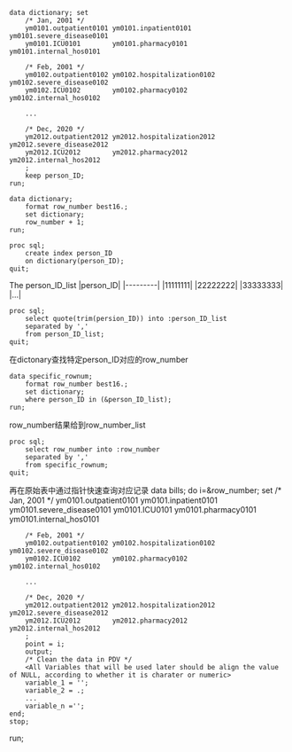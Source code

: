 
```sas
data dictionary; set
	/* Jan, 2001 */
	ym0101.outpatient0101 ym0101.inpatient0101 ym0101.severe_disease0101
	ym0101.ICU0101        ym0101.pharmacy0101        ym0101.internal_hos0101

	/* Feb, 2001 */
	ym0102.outpatient0102 ym0102.hospitalization0102 ym0102.severe_disease0102
	ym0102.ICU0102        ym0102.pharmacy0102        ym0102.internal_hos0102

	...

	/* Dec, 2020 */
	ym2012.outpatient2012 ym2012.hospitalization2012 ym2012.severe_disease2012
	ym2012.ICU2012        ym2012.pharmacy2012        ym2012.internal_hos2012
	;
	keep person_ID;
run;

data dictionary; 
	format row_number best16.;
	set dictionary;
	row_number + 1;
run;

proc sql;
	create index person_ID
	on dictionary(person_ID);
quit;

```

The person_ID_list
|person_ID|
|---------|
|11111111|
|22222222|
|33333333|
|...|

```sas
proc sql;
	select quote(trim(persion_ID)) into :person_ID_list
	separated by ','
	from person_ID_list;
quit;
```

在dictonary查找特定person_ID对应的row_number
```sas
data specific_rownum;
	format row_number best16.;
	set dictionary;
	where person_ID in (&person_ID_list);
run;
```

row_number结果给到row_number_list
```sas
proc sql;
	select row_number into :row_number
	separated by ','
	from specific_rownum;
quit;
```

再在原始表中通过指针快速查询对应记录
data bills;
	do i=&row_number;
		set
		/* Jan, 2001 */
		ym0101.outpatient0101 ym0101.inpatient0101 ym0101.severe_disease0101
		ym0101.ICU0101        ym0101.pharmacy0101        ym0101.internal_hos0101

		/* Feb, 2001 */
		ym0102.outpatient0102 ym0102.hospitalization0102 ym0102.severe_disease0102
		ym0102.ICU0102        ym0102.pharmacy0102        ym0102.internal_hos0102

		...

		/* Dec, 2020 */
		ym2012.outpatient2012 ym2012.hospitalization2012 ym2012.severe_disease2012
		ym2012.ICU2012        ym2012.pharmacy2012        ym2012.internal_hos2012
		;
		point = i;
		output;
		/* Clean the data in PDV */
		<All Variables that will be used later should be align the value of NULL, according to whether it is charater or numeric>
		variable_1 = '';
		variable_2 = .;
		...
		variable_n ='';
	end;
	stop;
run;
```